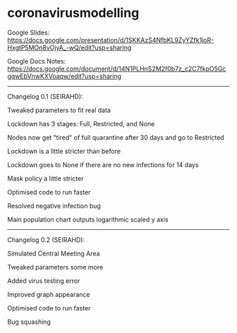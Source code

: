 # coronavirusmodelling
Google Slides: https://docs.google.com/presentation/d/1SKKAzS4NfbKL9ZyYZfk1joR-HxgtP5MOn8vOjyA_-wQ/edit?usp=sharing


Google Docs Notes: https://docs.google.com/document/d/14N1PLHnS2M2f0b7z_c2C7fkpO5GcgqwEbVnwKXVoaqw/edit?usp=sharing


___________________
Changelog 0.1 (SEIRAHD):

Tweaked parameters to fit real data

Lockdown has 3 stages: Full, Restricted, and None

Nodes now get "tired" of full quarantine after 30 days and go to Restricted

Lockdown is a little stricter than before

Lockdown goes to None if there are no new infections for 14 days

Mask policy a little stricter

Optimised code to run faster

Resolved negative infection bug

Main population chart outputs logarithmic scaled y axis

__________________
Changelog 0.2 (SEIRAHD):

Simulated Central Meeting Area

Tweaked parameters some more

Added virus testing error

Improved graph appearance

Optimised code to run faster

Bug squashing
